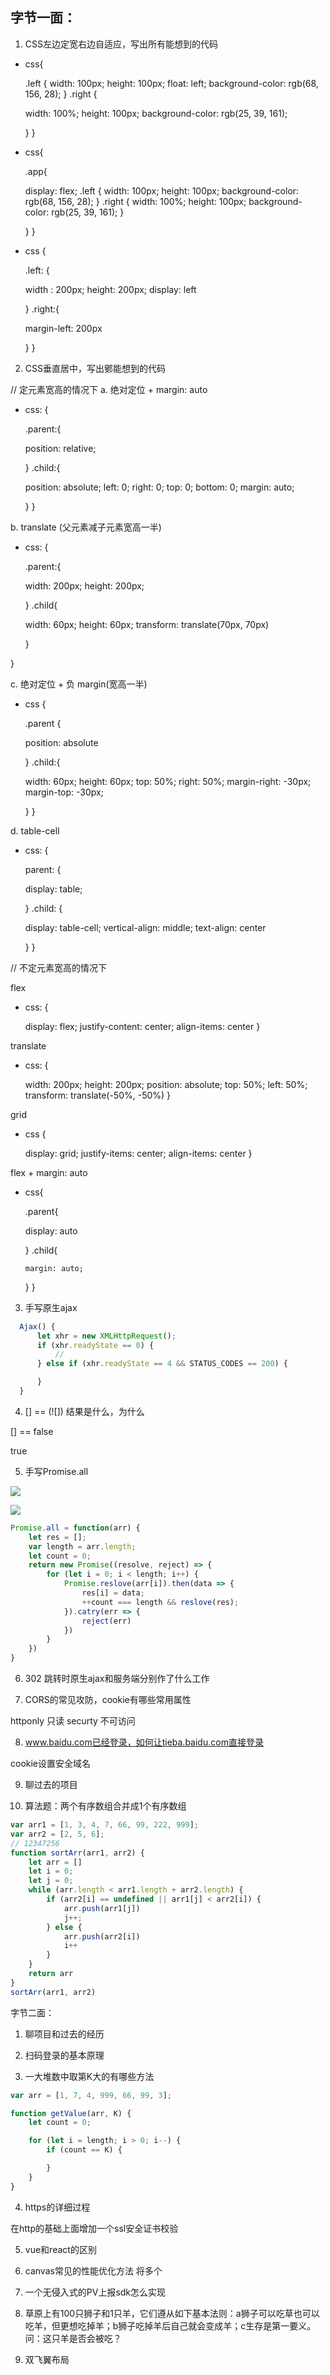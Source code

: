 ## 字节一面：

01. CSS左边定宽右边自适应，写出所有能想到的代码

* css{

  .left {
  width: 100px; 
  height: 100px; 
  float: left; 
  background-color: rgb(68, 156, 28); 
  }
  .right {

    width: 100%;
    height: 100px;
    background-color: rgb(25, 39, 161);

  }
}

* css{

  .app{

    display: flex;
    .left {
      width: 100px;
      height: 100px;
      background-color: rgb(68, 156, 28);
    }
    .right {
      width: 100%;
      height: 100px;
      background-color: rgb(25, 39, 161);
    }

  }
}

* css {

  .left: {

    width : 200px;
    height: 200px;
    display: left

  }
  .right:{

    margin-left: 200px

  }
}

02. CSS垂直居中，写出鄋能想到的代码

// 定元素宽高的情况下
a. 绝对定位 + margin: auto

* css: {

  .parent:{

     position: relative; 

  }
  .child:{

    position: absolute;
    left: 0;
    right: 0;
    top: 0;
    bottom: 0;
    margin: auto;    

  }
}

b. translate (父元素减子元素宽高一半)

* css: {

  .parent:{

    width: 200px;
    height: 200px;

  }
  .child{

    width: 60px;
    height: 60px;
    transform: translate(70px, 70px)

  }

}

c. 绝对定位 + 负 margin(宽高一半)

* css {

  .parent {

    position: absolute

  }
  .child:{

    width: 60px;
    height: 60px;
    top: 50%;
    right: 50%;
    margin-right: -30px;
    margin-top: -30px;    

  }
}

d. table-cell

* css: {

  parent: {

    display: table;

  }
  .child: {

    display: table-cell;
    vertical-align: middle;
    text-align: center

  }
}

// 不定元素宽高的情况下

flex

* css: {

  display: flex; 
  justify-content: center; 
  align-items: center
}

translate

* css: {

  width: 200px; 
  height: 200px; 
  position: absolute; 
  top: 50%; 
  left: 50%; 
  transform: translate(-50%, -50%)
}

grid

* css {

  display: grid; 
  justify-items: center; 
  align-items: center
}

flex + margin: auto

* css{

  .parent{

    display: auto

  }
  .child{

      margin: auto;

  }
}

03. 手写原生ajax

``` js
  Ajax() {
      let xhr = new XMLHttpRequest();
      if (xhr.readyState == 0) {
          //
      } else if (xhr.readyState == 4 && STATUS_CODES == 200) {

      }
  }
```

4. [] == (![]) 结果是什么，为什么

[] == false

true

05. 手写Promise.all

![](https://tva1.sinaimg.cn/large/007S8ZIlgy1giw0z45gywj31at0u0qaa.jpg)

![](https://tva1.sinaimg.cn/large/007S8ZIlgy1giw0yvimtqj31ha0iugqu.jpg)

``` js
Promise.all = function(arr) {
    let res = [];
    var length = arr.length;
    let count = 0;
    return new Promise((resolve, reject) => {
        for (let i = 0; i < length; i++) {
            Promise.reslove(arr[i]).then(data => {
                res[i] = data;
                ++count === length && reslove(res);
            }).catry(err => {
                reject(err)
            })
        }
    })
}
```

06. 302 跳转时原生ajax和服务端分别作了什么工作

07. CORS的常见攻防，cookie有哪些常用属性

httponly  只读
securty  不可访问

08. www.baidu.com已经登录，如何让tieba.baidu.com直接登录

cookie设置安全域名

09. 聊过去的项目

10. 算法题：两个有序数组合并成1个有序数组

``` js
var arr1 = [1, 3, 4, 7, 66, 99, 222, 999];
var arr2 = [2, 5, 6];
// 12347256
function sortArr(arr1, arr2) {
    let arr = []
    let i = 0;
    let j = 0;
    while (arr.length < arr1.length + arr2.length) {
        if (arr2[i] == undefined || arr1[j] < arr2[i]) {
            arr.push(arr1[j])
            j++;
        } else {
            arr.push(arr2[i])
            i++
        }
    }
    return arr
}
sortArr(arr1, arr2)
```

字节二面：

01. 聊项目和过去的经历

02. 扫码登录的基本原理

03. 一大堆数中取第K大的有哪些方法

``` js
var arr = [1, 7, 4, 999, 66, 99, 3];

function getValue(arr, K) {
    let count = 0;

    for (let i = length; i > 0; i--) {
        if (count == K) {

        }
    }
}
```

04. https的详细过程

 在http的基础上面增加一个ssl安全证书校验

05. vue和react的区别

06. canvas常见的性能优化方法
将多个
07. 一个无侵入式的PV上报sdk怎么实现

08. 草原上有100只狮子和1只羊，它们遵从如下基本法则：a狮子可以吃草也可以吃羊，但更想吃掉羊；b狮子吃掉羊后自己就会变成羊；c生存是第一要义。问：这只羊是否会被吃？


09. 双飞翼布局













